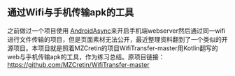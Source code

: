 ## 通过Wifi与手机传输apk的工具
之前做过一个项目使用 [AndroidAsync](https://github.com/koush/AndroidAsync)来开启手机端webserver然后通过同一wifi进行文件传输的项目，但是页面素材无法公开，最近整理资料翻到了一个类似的开源项目。本项目就是照着MZCretin的项目WifiTransfer-master用Kotlin翻写的web与手机传输apk的工具，作为练习总结。原项目链接：https://github.com/MZCretin/WifiTransfer-master